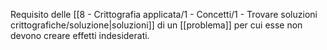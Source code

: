 Requisito delle [[8 - Crittografia applicata/1 - Concetti/1 - Trovare soluzioni crittografiche/soluzione|soluzioni]] di un [[problema]] per cui esse non devono creare effetti indesiderati.